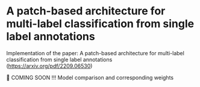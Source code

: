# A patch-based architecture for multi-label classification from single label annotations
Implementation of the paper: A patch-based architecture for multi-label classification from single label annotations (https://arxiv.org/pdf/2209.06530)

🚧 COMING SOON !!! Model comparison and corresponding weights